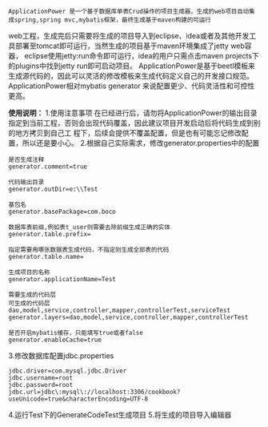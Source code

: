     ApplicationPower 是一个基于数据库单表Crud操作的项目生成器，生成的web项目自动集成spring,spring mvc,mybatis框架，最终生成基于maven构建的可运行
web工程，生成完后只需要将生成的项目导入到eclipse、idea或者及其他开发工具部署至tomcat即可运行，当然生成的项目基于maven环境集成了jetty web容器，
eclipse使用jetty:run命令即可运行，idea的用户只需点击maven projects下的plugins中找到jetty run即可启动项目。
    ApplicationPower是基于beetl模板来生成源代码的，因此可以灵活的修改模板来生成代码定义自己的开发接口规范。ApplicationPower相对mybatis generator
来说配置更少、代码灵活性和可控性更高。


 **使用说明：**
  1.使用注意事项
    在已经进行后，请勿将ApplicationPower的输出目录指定到当前工程，否则会出现代码覆盖，因此建议项目开发启动后将代码生成到别的地方拷贝到自己工        程下，后续会提供不覆盖配置，但是也有可能忘记修改配置，所以还是要小心。
  2.根据自己实际需求，修改generator.properties中的配置
  ```
  是否生成注释
  generator.comment=true

  代码输出目录
  generator.outDir=e:\\Test

  基包名
  generator.basePackage=com.boco

  数据库表前缀,例如表t_user则需要去除前缀生成正确的实体
  generator.table.prefix=

  指定需要用哪张数据表生成代码，不指定则生成全部表的代码
  generator.table.name=

  生成项目的名称
  generator.applicationName=Test

  需要生成的代码层
  可生成的代码层dao,model,service,controller,mapper,controllerTest,serviceTest
  generator.layers=dao,model,service,controller,mapper,controllerTest

  是否开启mybatis缓存，只能填写true或者false
  generator.enableCache=true
  ```
  3.修改数据库配置jdbc.properties
  ```
  jdbc.driver=com.mysql.jdbc.Driver
  jdbc.username=root
  jdbc.password=root
  jdbc.url=jdbc\:mysql\://localhost:3306/cookbook?useUnicode=true&characterEncoding=UTF-8
  ```
  4.运行Test下的GenerateCodeTest生成项目
  5.将生成的项目导入编辑器





